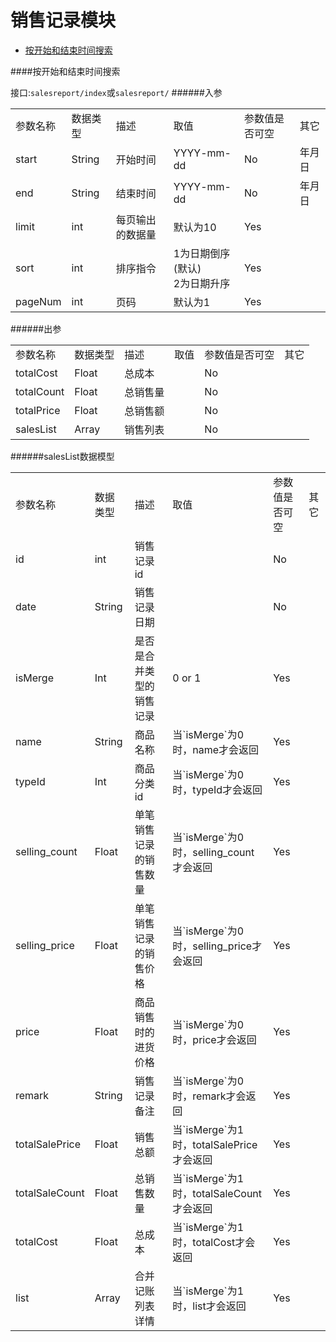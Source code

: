 销售记录模块
========
* [按开始和结束时间搜索](#按开始和结束时间搜索)

####按开始和结束时间搜索

接口:`salesreport/index`或`salesreport/`
######入参
<table>
    <tr>
        <td>参数名称</td>
        <td>数据类型</td>
        <td>描述</td>
        <td>取值</td>
        <td>参数值是否可空</td>
        <td>其它</td>
    </tr>
    <tr>
        <td>start</td>
        <td>String</td>
        <td>开始时间</td>
        <td>YYYY-mm-dd</td>
        <td>No</td>
        <td>年月日</td>
    </tr>
    <tr>
        <td>end</td>
        <td>String</td>
        <td>结束时间</td>
        <td>YYYY-mm-dd</td>
        <td>No</td>
        <td>年月日</td>
    </tr>
    <tr>
        <td>limit</td>
        <td>int</td>
        <td>每页输出的数据量</td>
        <td>默认为10</td>
        <td>Yes</td>
        <td></td>
    </tr>
    <tr>
        <td>sort</td>
        <td>int</td>
        <td>排序指令</td>
        <td>
          1为日期倒序(默认)<br />
          2为日期升序<br />
        </td>
        <td>Yes</td>
        <td></td>
    </tr>
    <tr>
        <td>pageNum</td>
        <td>int</td>
        <td>页码</td>
        <td>默认为1</td>
        <td>Yes</td>
        <td></td>
    </tr>
</table>

######出参
<table>
    <tr>
        <td>参数名称</td>
        <td>数据类型</td>
        <td>描述</td>
        <td>取值</td>
        <td>参数值是否可空</td>
        <td>其它</td>
    </tr>
    <tr>
        <td>totalCost</td>
        <td>Float</td>
        <td>总成本</td>
        <td></td>
        <td>No</td>
        <td></td>
    </tr>
    <tr>
        <td>totalCount</td>
        <td>Float</td>
        <td>总销售量</td>
        <td></td>
        <td>No</td>
        <td></td>
    </tr>
    <tr>
        <td>totalPrice</td>
        <td>Float</td>
        <td>总销售额</td>
        <td></td>
        <td>No</td>
        <td></td>
    </tr>
    <tr>
        <td>salesList</td>
        <td>Array</td>
        <td>销售列表</td>
        <td></td>
        <td>No</td>
        <td></td>
    </tr>
</table>

######salesList数据模型
<table>
    <tr>
        <td>参数名称</td>
        <td>数据类型</td>
        <td>描述</td>
        <td>取值</td>
        <td>参数值是否可空</td>
        <td>其它</td>
    </tr>
    <tr>
        <td>id</td>
        <td>int</td>
        <td>销售记录id</td>
        <td></td>
        <td>No</td>
        <td></td>
    </tr>
    <tr>
        <td>date</td>
        <td>String</td>
        <td>销售记录日期</td>
        <td></td>
        <td>No</td>
        <td></td>
    </tr>
    <tr>
        <td>isMerge</td>
        <td>Int</td>
        <td>是否是合并类型的销售记录</td>
        <td>0 or 1</td>
        <td>Yes</td>
        <td></td>
    </tr>
    <tr>
        <td>name</td>
        <td>String</td>
        <td>商品名称</td>
        <td>当`isMerge`为0时，name才会返回</td>
        <td>Yes</td>
        <td></td>
    </tr>
    <tr>
        <td>typeId</td>
        <td>Int</td>
        <td>商品分类id</td>
        <td>当`isMerge`为0时，typeId才会返回</td>
        <td>Yes</td>
        <td></td>
    </tr>
    <tr>
        <td>selling_count</td>
        <td>Float</td>
        <td>单笔销售记录的销售数量</td>
        <td>当`isMerge`为0时，selling_count才会返回</td>
        <td>Yes</td>
        <td></td>
    </tr>
    <tr>
        <td>selling_price</td>
        <td>Float</td>
        <td>单笔销售记录的销售价格</td>
        <td>当`isMerge`为0时，selling_price才会返回</td>
        <td>Yes</td>
        <td></td>
    </tr>
    <tr>
        <td>price</td>
        <td>Float</td>
        <td>商品销售时的进货价格</td>
        <td>当`isMerge`为0时，price才会返回</td>
        <td>Yes</td>
        <td></td>
    </tr>
    <tr>
        <td>remark</td>
        <td>String</td>
        <td>销售记录备注</td>
        <td>当`isMerge`为0时，remark才会返回</td>
        <td>Yes</td>
        <td></td>
    </tr>
    <tr>
        <td>totalSalePrice</td>
        <td>Float</td>
        <td>销售总额</td>
        <td>当`isMerge`为1时，totalSalePrice才会返回</td>
        <td>Yes</td>
        <td></td>
    </tr>
    <tr>
        <td>totalSaleCount</td>
        <td>Float</td>
        <td>总销售数量</td>
        <td>当`isMerge`为1时，totalSaleCount才会返回</td>
        <td>Yes</td>
        <td></td>
    </tr>
    <tr>
        <td>totalCost</td>
        <td>Float</td>
        <td>总成本</td>
        <td>当`isMerge`为1时，totalCost才会返回</td>
        <td>Yes</td>
        <td></td>
    </tr>
    <tr>
        <td>list</td>
        <td>Array</td>
        <td>合并记账列表详情</td>
        <td>当`isMerge`为1时，list才会返回</td>
        <td>Yes</td>
        <td></td>
    </tr>
</table>